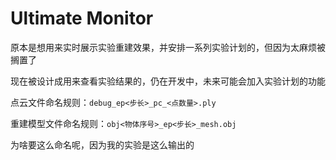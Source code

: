 # Ultimate Monitor

原本是想用来实时展示实验重建效果，并安排一系列实验计划的，但因为太麻烦被搁置了

现在被设计成用来查看实验结果的，仍在开发中，未来可能会加入实验计划的功能

点云文件命名规则：`debug_ep<步长>_pc_<点数量>.ply`

重建模型文件命名规则：`obj<物体序号>_ep<步长>_mesh.obj`

为啥要这么命名呢，因为我的实验是这么输出的
